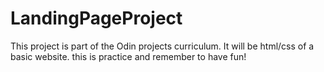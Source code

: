 # LandingPageProject


This project is part of the Odin projects curriculum. It will be html/css of a basic website. this is practice and remember to have fun!
